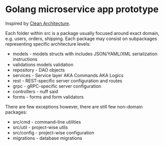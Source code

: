 # Golang microservice app prototype

Inspired by [Clean Architecture](https://hackernoon.com/golang-clean-archithecture-efd6d7c43047).

Each folder within src is a package usually focused around exact domain, e.g. users, orders, shipping.
Each package may consist on subpackages representing specific architecture levels:

* models - models structs with includes JSON/YAML/XML serialization instructions
* validations models validation
* repository - DAO objects
* services - Service layer AKA Commands AKA Logics
* rest - REST-specific server configuration and routes
* grpc - gRPC-specific server configuration
* controllers - nuff said
* forms - forms and form validators

There are few exceptions however, there are still few non-domain packages:

* src/cmd - command-line utilities
* src/util - project-wise utils
* src/config - project-wise configuration
* migrations - database migrations